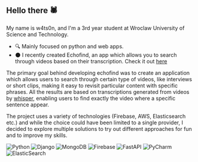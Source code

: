 ## Hello there 🕷

My name is w4ts0n, and I'm a 3rd year student at Wroclaw University of Science and Technology. 

- 🔍 Mainly focused on python and web apps. 
- 🌑 I recently created Echofind, an app which allows you to search through videos based on their transcription. Check it out [here](https://github.com/w4ts00n/echofind)

The primary goal behind developing echofind was to create an application which allows users to search through certain type of videos, like interviews or short clips, making it easy to revisit particular content with specific phrases. All the results are based on transcriptions generated from videos by [whisper](https://github.com/openai/whisper), enabling users to find exactly the video where a specific sentence appear.

The project uses a variety of technologies (Firebase, AWS, Elasticsearch etc.) and while the choice could have been limited to a single provider, I decided to explore multiple solutions to try out different approaches for fun and to improve my skills.

![Python](https://img.shields.io/badge/python-3670A0?style=for-the-badge&logo=python&logoColor=9333ea&color=black)
![Django](https://img.shields.io/badge/django-%23092E20.svg?style=for-the-badge&logo=django&logoColor=9333ea&color=black)
![MongoDB](https://img.shields.io/badge/MongoDB-%234ea94b.svg?style=for-the-badge&logo=mongodb&logoColor=9333ea&color=black)
![Firebase](https://img.shields.io/badge/firebase-a08021?style=for-the-badge&logo=firebase&logoColor=9333ea&color=black)
![FastAPI](https://img.shields.io/badge/FastAPI-005571?style=for-the-badge&logo=fastapi&logoColor=9333ea&color=black)
![PyCharm](https://img.shields.io/badge/pycharm-143?style=for-the-badge&logo=pycharm&logoColor=9333ea&color=black&)
![ElasticSearch](https://img.shields.io/badge/-ElasticSearch-005571?style=for-the-badge&logo=elasticsearch&logoColor=9333ea&color=black)

<!--
**w4ts00n/w4ts00n** is a ✨ _special_ ✨ repository because its `README.md` (this file) appears on your GitHub profile.

Here are some ideas to get you started:

- 🔭 I’m currently working on ...
- 🌱 I’m currently learning ...
- 👯 I’m looking to collaborate on ...
- 🤔 I’m looking for help with ...
- 💬 Ask me about ...
- 📫 How to reach me: ...
- 😄 Pronouns: ...
- ⚡ Fun fact: ...
-->
